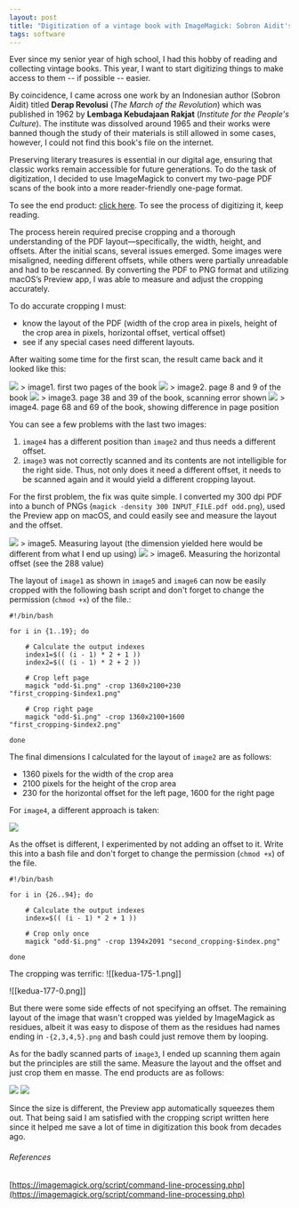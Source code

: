 ```yaml
---
layout: post
title: "Digitization of a vintage book with ImageMagick: Sobron Aidit's ‘Derap Revolusi’"
tags: software
---
```


Ever since my senior year of high school, I had this hobby of reading and collecting vintage books. This year, I want to start digitizing things to make access to them -- if possible -- easier. 

By coincidence, I came across one work by an Indonesian author (Sobron Aidit) titled **Derap Revolusi** (*The March of the Revolution*) which was published in 1962 by **Lembaga Kebudajaan Rakjat** (*Institute for the People's Culture*). The institute was dissolved around 1965 and their works were banned though the study of their materials is still allowed in some cases, however, I could not find this book's file on the internet.

Preserving literary treasures is essential in our digital age, ensuring that classic works remain accessible for future generations. To do the task of digitization, I decided to use ImageMagick to convert my two-page PDF scans of the book into a more reader-friendly one-page format.

To see the end product: [click here](https://drive.google.com/file/d/1o-mGwjeIqgEW15cOdsze2Mi5E_ReHEt8/view?usp=sharing). To see the process of digitizing it, keep reading.

The process herein required precise cropping and a thorough understanding of the PDF layout—specifically, the width, height, and offsets. After the initial scans, several issues emerged. Some images were misaligned, needing different offsets, while others were partially unreadable and had to be rescanned. By converting the PDF to PNG format and utilizing macOS’s Preview app, I was able to measure and adjust the cropping accurately.

To do accurate cropping I must:
 - know the layout of the PDF (width of the crop area in pixels, height of the crop area in pixels, horizontal offset, vertical offset) 
 - see if any special cases need different layouts. 
  
 After waiting some time for the first scan, the result came back and it looked like this:

<img src="assets/posts/2024/digitization-derap-revolusi/Pasted image 20240625084551.png" />
> image1. first two pages of the book

<img src="assets/posts/2024/digitization-derap-revolusi/Pasted image 20240625084607.png" />
> image2. page 8 and 9 of the book

<img src="assets/posts/2024/digitization-derap-revolusi/Pasted image 20240625084639.png" />
> image3. page 38 and 39 of the book, scanning error shown

<img src="assets/posts/2024/digitization-derap-revolusi/Pasted image 20240625084704.png" />
> image4. page 68 and 69 of the book, showing difference in page position


You can see a few problems with the last two images: 
1. `image4` has a different position than `image2` and thus needs a different offset.
2. `image3` was not correctly scanned and its contents are not intelligible for the right side. Thus, not only does it need a different offset, it needs to be scanned again and it would yield a different cropping layout.

For the first problem, the fix was quite simple. I converted my 300 dpi PDF into a bunch of PNGs (`magick -density 300 INPUT_FILE.pdf odd.png`), used the Preview app on macOS, and could easily see and measure the layout and the offset.

<img src="assets/posts/2024/digitization-derap-revolusi/Pasted image 20240625101304.png" />
> image5. Measuring layout (the dimension yielded here would be different from what I end up using)


<img src="assets/posts/2024/digitization-derap-revolusi/Pasted image 20240625101403.png" />
> image6. Measuring the horizontal offset (see the 288 value)


The layout of `image1` as shown in `image5` and `image6` can now be easily cropped with the following bash script and don't forget to change the permission (`chmod +x`) of the file.:

```shell
#!/bin/bash 

for i in {1..19}; do

	# Calculate the output indexes
	index1=$(( (i - 1) * 2 + 1 ))
	index2=$(( (i - 1) * 2 + 2 ))

	# Crop left page
	magick "odd-$i.png" -crop 1360x2100+230 "first_cropping-$index1.png"

	# Crop right page
	magick "odd-$i.png" -crop 1360x2100+1600 "first_cropping-$index2.png"

done
```

The final dimensions I calculated for the layout of `image2` are as follows: 
- 1360 pixels for the width of the crop area
- 2100 pixels for the height of the crop area
- 230 for the horizontal offset for the left page, 1600 for the right page

For `image4`, a different approach is taken:

<img src="assets/posts/2024/digitization-derap-revolusi/Pasted image 20240625084704.png" />

As the offset is different, I experimented by not adding an offset to it. Write this into a bash file and don't forget to change the permission (`chmod +x`) of the file.
```shell
#!/bin/bash 

for i in {26..94}; do

	# Calculate the output indexes
	index=$(( (i - 1) * 2 + 1 ))

	# Crop only once
	magick "odd-$i.png" -crop 1394x2091 "second_cropping-$index.png"

done
```

The cropping was terrific:
![[kedua-175-1.png]]

![[kedua-177-0.png]]

But there were some side effects of not specifying an offset. The remaining layout of the image that wasn't cropped was yielded by ImageMagick as residues, albeit it was easy to dispose of them as the residues had names ending in `-{2,3,4,5}.png` and bash could just remove them by looping.

As for the badly scanned parts of `image3`, I ended up scanning them again but the principles are still the same. Measure the layout and the offset and just crop them en masse. The end products are as follows:

<img src="assets/posts/2024/digitization-derap-revolusi/Pasted image 20240625103824.png" />
<img src="assets/posts/2024/digitization-derap-revolusi/Pasted image 20240625103847.png" />

Since the size is different, the Preview app automatically squeezes them out. That being said I am satisfied with the cropping script written here since it helped me save a lot of time in digitization this book from decades ago.

###### References

[https://imagemagick.org/script/command-line-processing.php](https://imagemagick.org/script/command-line-processing.php)